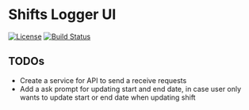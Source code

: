 ﻿# Shifts Logger UI

[![License](https://img.shields.io/badge/License-MIT-blue.svg)](https://opensource.org/licenses/MIT)  [![Build Status](https://img.shields.io/travis/com/owner/repo.svg?branch=master)](https://travis-ci.com/owner/repo)

## TODOs

- Create a service for API to send a receive requests
- Add a ask prompt for updating start and end date, in case user only wants to update start or end date when updating shift
